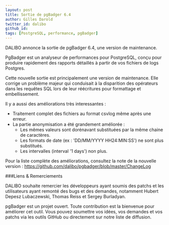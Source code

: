 ```yaml
---
layout: post
title: Sortie de pgBadger 6.4
author: Gilles Darold
twitter_id: dalibo
github_id: 
tags: [PostgreSQL, performance, pgBadger]
---
```

DALIBO annonce la sortie de pgBadger 6.4, une version de maintenance.

PgBadger est un analyseur de performances pour PostgreSQL, conçu pour produire rapidement
des rapports détaillés à partir de vos fichiers de logs Postgres.

<!--MORE-->

Cette nouvelle sortie est principalement une version de maintenance. Elle corrige un problème majeur
qui conduisait à la disparition des opérateurs dans les requêtes SQL lors de leur réécritures pour
formattage et embellissement.

Il y a aussi des améliorations très interessantes :

  * Traitement complet des fichiers au format csvlog même après une erreur.
  * La partie anonymisation a été grandement améliorée :
    * Les mêmes valeurs sont dorénavant substituées par la même chaine de caractères.
    * Les formats de date (ex : 'DD/MM/YYYY HH24:MIN:SS') ne sont plus substitués.
    * Les intervalles (interval '1 days') non plus.

Pour la liste complète des améliorations, consultez la note de la nouvelle version :
https://github.com/dalibo/pgbadger/blob/master/ChangeLog

###Liens & Remerciements

DALIBO souhaite remercier les développeurs ayant soumis des patchs et les utilisateurs ayant
remonté des bugs et des demandes, notamment Hubert Depesz Lubaczewski, Thomas Reiss et Sergey
Burladyan.

pgBadger est un projet ouvert. Toute contribution est la bienvenue pour améliorer cet outil.
Vous pouvez soumettre vos idées, vos demandes et vos patchs via les outils GitHub ou directement
sur notre liste de diffusion.


